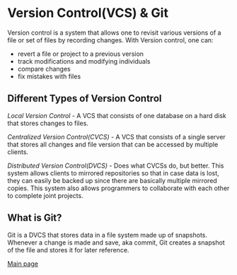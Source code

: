 # **Version Control(VCS) & Git**

Version control is a system that allows one to revisit various versions of a file or set of files by recording changes.
With Version control, one can:

- revert a file or project to a previous version
- track modifications and modifying individuals
- compare changes
- fix mistakes with files

## **Different Types of Version Control**

*Local Version Control* - A VCS that consists of one database on a hard disk that stores changes to files.

*Centralized Version Control(CVCS)* - A VCS that consists of a single server that stores all changes and file version that can be accessed by multiple clients.

*Distributed Version Control(DVCS)* - Does what CVCSs do, but better. This system allows clients to mirrored repositories so that in case data is lost, they can easily be backed up since there are basically multiple mirrored copies. This system also allows programmers to collaborate with each other to complete joint projects.

## What is Git?

Git is a DVCS that stores data in a file system made up of snapshots. Whenever a change is made and save, aka commit, Git creates a snapshot of the file and stores it for later reference.

[Main page](README.md)
